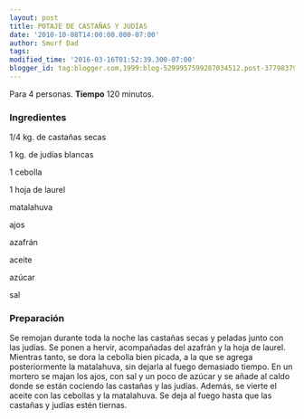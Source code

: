 ```yaml
---
layout: post
title: POTAJE DE CASTAÑAS Y JUDÍAS
date: '2010-10-08T14:00:00.000-07:00'
author: Smurf Dad
tags: 
modified_time: '2016-03-16T01:52:39.300-07:00'
blogger_id: tag:blogger.com,1999:blog-5299957599287034512.post-3779837983923810786
---
```


Para 4 personas.
<b>Tiempo</b> 120 minutos.

<h3>Ingredientes</h3>

1/4 kg. de castañas secas

1 kg. de judías blancas

1 cebolla

1 hoja de laurel

matalahuva

ajos

azafrán

aceite

azúcar

sal

<h3>Preparación</h3>

Se remojan durante toda la noche las castañas secas y peladas junto con las judías. Se ponen a hervir, acompañadas del azafrán y la hoja de laurel. Mientras tanto, se dora la cebolla bien picada, a la que se agrega posteriormente la matalahuva, sin dejarla al fuego demasiado tiempo. En un mortero se majan los ajos, con sal y un poco de azúcar y se añade al caldo donde se están cociendo las castañas y las judías. Además, se vierte el aceite con las cebollas y la matalahuva. Se deja al fuego hasta que las castañas y judías estén tiernas.

